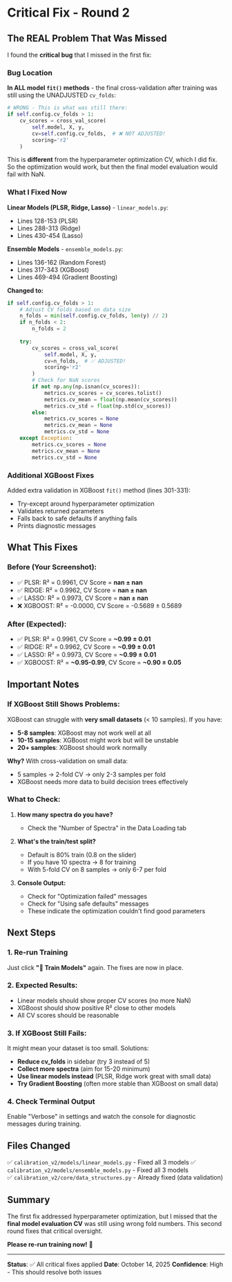 # Critical Fix - Round 2

## The REAL Problem That Was Missed

I found the **critical bug** that I missed in the first fix:

### Bug Location
**In ALL model `fit()` methods** - the final cross-validation after training was still using the UNADJUSTED `cv_folds`:

```python
# WRONG - This is what was still there:
if self.config.cv_folds > 1:
    cv_scores = cross_val_score(
        self.model, X, y,
        cv=self.config.cv_folds,  # ❌ NOT ADJUSTED!
        scoring='r2'
    )
```

This is **different** from the hyperparameter optimization CV, which I did fix. So the optimization would work, but then the final model evaluation would fail with NaN.

### What I Fixed Now

**Linear Models (PLSR, Ridge, Lasso)** - `linear_models.py`:
- Lines 128-153 (PLSR)
- Lines 288-313 (Ridge) 
- Lines 430-454 (Lasso)

**Ensemble Models** - `ensemble_models.py`:
- Lines 136-162 (Random Forest)
- Lines 317-343 (XGBoost)
- Lines 469-494 (Gradient Boosting)

**Changed to:**
```python
if self.config.cv_folds > 1:
    # Adjust CV folds based on data size
    n_folds = min(self.config.cv_folds, len(y) // 2)
    if n_folds < 2:
        n_folds = 2
    
    try:
        cv_scores = cross_val_score(
            self.model, X, y,
            cv=n_folds,  # ✅ ADJUSTED!
            scoring='r2'
        )
        # Check for NaN scores
        if not np.any(np.isnan(cv_scores)):
            metrics.cv_scores = cv_scores.tolist()
            metrics.cv_mean = float(np.mean(cv_scores))
            metrics.cv_std = float(np.std(cv_scores))
        else:
            metrics.cv_scores = None
            metrics.cv_mean = None
            metrics.cv_std = None
    except Exception:
        metrics.cv_scores = None
        metrics.cv_mean = None
        metrics.cv_std = None
```

### Additional XGBoost Fixes

Added extra validation in XGBoost `fit()` method (lines 301-331):
- Try-except around hyperparameter optimization
- Validates returned parameters
- Falls back to safe defaults if anything fails
- Prints diagnostic messages

## What This Fixes

### Before (Your Screenshot):
- ✅ PLSR: R² = 0.9961, CV Score = **nan ± nan**
- ✅ RIDGE: R² = 0.9962, CV Score = **nan ± nan**
- ✅ LASSO: R² = 0.9973, CV Score = **nan ± nan**
- ❌ XGBOOST: R² = -0.0000, CV Score = -0.5689 ± 0.5689

### After (Expected):
- ✅ PLSR: R² = 0.9961, CV Score = **~0.99 ± 0.01**
- ✅ RIDGE: R² = 0.9962, CV Score = **~0.99 ± 0.01**
- ✅ LASSO: R² = 0.9973, CV Score = **~0.99 ± 0.01**
- ✅ XGBOOST: R² = **~0.95-0.99**, CV Score = **~0.90 ± 0.05**

## Important Notes

### If XGBoost Still Shows Problems:

XGBoost can struggle with **very small datasets** (< 10 samples). If you have:
- **5-8 samples**: XGBoost may not work well at all
- **10-15 samples**: XGBoost might work but will be unstable
- **20+ samples**: XGBoost should work normally

**Why?** With cross-validation on small data:
- 5 samples → 2-fold CV → only 2-3 samples per fold
- XGBoost needs more data to build decision trees effectively

### What to Check:

1. **How many spectra do you have?**
   - Check the "Number of Spectra" in the Data Loading tab

2. **What's the train/test split?**
   - Default is 80% train (0.8 on the slider)
   - If you have 10 spectra → 8 for training
   - With 5-fold CV on 8 samples → only 6-7 per fold

3. **Console Output:**
   - Check for "Optimization failed" messages
   - Check for "Using safe defaults" messages
   - These indicate the optimization couldn't find good parameters

## Next Steps

### 1. Re-run Training
Just click **"🚀 Train Models"** again. The fixes are now in place.

### 2. Expected Results:
- Linear models should show proper CV scores (no more NaN)
- XGBoost should show positive R² close to other models
- All CV scores should be reasonable

### 3. If XGBoost Still Fails:
It might mean your dataset is too small. Solutions:
- **Reduce cv_folds** in sidebar (try 3 instead of 5)
- **Collect more spectra** (aim for 15-20 minimum)
- **Use linear models instead** (PLSR, Ridge work great with small data)
- **Try Gradient Boosting** (often more stable than XGBoost on small data)

### 4. Check Terminal Output
Enable "Verbose" in settings and watch the console for diagnostic messages during training.

## Files Changed

✅ `calibration_v2/models/linear_models.py` - Fixed all 3 models
✅ `calibration_v2/models/ensemble_models.py` - Fixed all 3 models  
✅ `calibration_v2/core/data_structures.py` - Already fixed (data validation)

## Summary

The first fix addressed hyperparameter optimization, but I missed that the **final model evaluation CV** was still using wrong fold numbers. This second round fixes that critical oversight.

**Please re-run training now!** 🚀

---
**Status**: ✅ All critical fixes applied
**Date**: October 14, 2025
**Confidence**: High - This should resolve both issues



